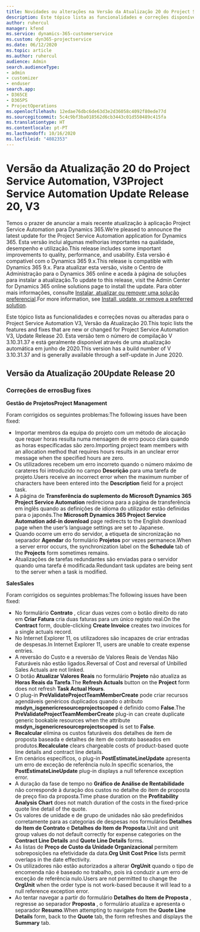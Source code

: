 ```yaml
---
title: Novidades ou alterações na Versão da Atualização 20 do Project Service Automation, V3
description: Este tópico lista as funcionalidades e correções disponíveis na Versão da Atualização 20 do Project Service Automation, V3
author: ruhercul
manager: kfend
ms.service: dynamics-365-customerservice
ms.custom: dyn365-projectservice
ms.date: 06/12/2020
ms.topic: article
ms.author: ruhercul
audience: Admin
search.audienceType:
- admin
- customizer
- enduser
search.app:
- D365CE
- D365PS
- ProjectOperations
ms.openlocfilehash: 12edae76dbc6de63d3e2d36058c4092f80ede77d
ms.sourcegitcommit: 5c4c9bf3ba018562d6cb3443c01d550489c415fa
ms.translationtype: HT
ms.contentlocale: pt-PT
ms.lasthandoff: 10/16/2020
ms.locfileid: "4082353"
---
```

# <a name="project-service-automation-update-release-20-v3"></a><span data-ttu-id="6b9b5-103">Versão da Atualização 20 do Project Service Automation, V3</span><span class="sxs-lookup"><span data-stu-id="6b9b5-103">Project Service Automation Update Release 20, V3</span></span>

<span data-ttu-id="6b9b5-104">Temos o prazer de anunciar a mais recente atualização à aplicação Project Service Automation para Dynamics 365.</span><span class="sxs-lookup"><span data-stu-id="6b9b5-104">We’re pleased to announce the latest update for the Project Service Automation application for Dynamics 365.</span></span> <span data-ttu-id="6b9b5-105">Esta versão inclui algumas melhorias importantes na qualidade, desempenho e utilização.</span><span class="sxs-lookup"><span data-stu-id="6b9b5-105">This release includes some important improvements to quality, performance, and usability.</span></span> <span data-ttu-id="6b9b5-106">Esta versão é compatível com o Dynamics 365 9.x.</span><span class="sxs-lookup"><span data-stu-id="6b9b5-106">This release is compatible with Dynamics 365 9.x.</span></span> <span data-ttu-id="6b9b5-107">Para atualizar esta versão, visite o Centro de Administração para o Dynamics 365 online e aceda à página de soluções para instalar a atualização.</span><span class="sxs-lookup"><span data-stu-id="6b9b5-107">To update to this release, visit the Admin Center for Dynamics 365 online solutions page to install the update.</span></span> <span data-ttu-id="6b9b5-108">Para obter mais informações, consulte [Instalar, atualizar ou remover uma solução preferencial](https://docs.microsoft.com/power-platform/admin/install-remove-preferred-solution).</span><span class="sxs-lookup"><span data-stu-id="6b9b5-108">For more information, see [Install, update, or remove a preferred solution](https://docs.microsoft.com/power-platform/admin/install-remove-preferred-solution).</span></span>

<span data-ttu-id="6b9b5-109">Este tópico lista as funcionalidades e correções novas ou alteradas para o Project Service Automation V3, Versão da Atualização 20.</span><span class="sxs-lookup"><span data-stu-id="6b9b5-109">This topic lists the features and fixes that are new or changed for Project Service Automation V3, Update Release 20.</span></span> <span data-ttu-id="6b9b5-110">Esta versão tem o número de compilação V 3.10.31.37 e está geralmente disponível através de uma atualização automática em junho de 2020.</span><span class="sxs-lookup"><span data-stu-id="6b9b5-110">This version has a build number of V 3.10.31.37 and is generally available through a self-update in June 2020.</span></span>

## <a name="update-release-20"></a><span data-ttu-id="6b9b5-111">Versão da Atualização 20</span><span class="sxs-lookup"><span data-stu-id="6b9b5-111">Update Release 20</span></span>

### <a name="bug-fixes"></a><span data-ttu-id="6b9b5-112">Correções de erros</span><span class="sxs-lookup"><span data-stu-id="6b9b5-112">Bug fixes</span></span>

<span data-ttu-id="6b9b5-113">**Gestão de Projetos**</span><span class="sxs-lookup"><span data-stu-id="6b9b5-113">**Project Management**</span></span>

<span data-ttu-id="6b9b5-114">Foram corrigidos os seguintes problemas:</span><span class="sxs-lookup"><span data-stu-id="6b9b5-114">The following issues have been fixed:</span></span>

- <span data-ttu-id="6b9b5-115">Importar membros da equipa do projeto com um método de alocação que requer horas resulta numa mensagem de erro pouco clara quando as horas especificadas são zero.</span><span class="sxs-lookup"><span data-stu-id="6b9b5-115">Importing project team members with an allocation method that requires hours results in an unclear error message when the specified hours are zero.</span></span>
- <span data-ttu-id="6b9b5-116">Os utilizadores recebem um erro incorreto quando o número máximo de carateres foi introduzido no campo **Descrição** para uma tarefa de projeto.</span><span class="sxs-lookup"><span data-stu-id="6b9b5-116">Users receive an incorrect error when the maximum number of characters have been entered into the **Description** field for a project task.</span></span>
- <span data-ttu-id="6b9b5-117">A página de **Transferência do suplemento do Microsoft Dynamics 365 Project Service Automation** redireciona para a página de transferência em inglês quando as definições de idioma do utilizador estão definidas para o japonês.</span><span class="sxs-lookup"><span data-stu-id="6b9b5-117">The **Microsoft Dynamics 365 Project Service Automation add-in download** page redirects to the English download page when the user’s language settings are set to Japanese.</span></span>
- <span data-ttu-id="6b9b5-118">Quando ocorre um erro do servidor, a etiqueta de sincronização no separador **Agendar** do formulário **Projetos** por vezes permanece.</span><span class="sxs-lookup"><span data-stu-id="6b9b5-118">When a server error occurs, the synchronization label on the **Schedule** tab of the **Projects** form sometimes remains.</span></span>
- <span data-ttu-id="6b9b5-119">Atualizações de tarefas redundantes são enviadas para o servidor quando uma tarefa é modificada.</span><span class="sxs-lookup"><span data-stu-id="6b9b5-119">Redundant task updates are being sent to the server when a task is modified.</span></span>

<span data-ttu-id="6b9b5-120">**Sales**</span><span class="sxs-lookup"><span data-stu-id="6b9b5-120">**Sales**</span></span>

<span data-ttu-id="6b9b5-121">Foram corrigidos os seguintes problemas:</span><span class="sxs-lookup"><span data-stu-id="6b9b5-121">The following issues have been fixed:</span></span>

- <span data-ttu-id="6b9b5-122">No formulário **Contrato** , clicar duas vezes com o botão direito do rato em **Criar Fatura** cria duas faturas para um único registo real.</span><span class="sxs-lookup"><span data-stu-id="6b9b5-122">On the **Contract** form, double-clicking **Create Invoice** creates two invoices for a single actuals record.</span></span>
- <span data-ttu-id="6b9b5-123">No Internet Explorer 11, os utilizadores são incapazes de criar entradas de despesas.</span><span class="sxs-lookup"><span data-stu-id="6b9b5-123">In Internet Explorer 11, users are unable to create expense entries.</span></span>
- <span data-ttu-id="6b9b5-124">A reversão do Custo e a reversão de Valores Reais de Vendas Não Faturáveis não estão ligados.</span><span class="sxs-lookup"><span data-stu-id="6b9b5-124">Reversal of Cost and reversal of Unbilled Sales Actuals are not linked.</span></span>
- <span data-ttu-id="6b9b5-125">O botão **Atualizar Valores Reais** no formulário **Projeto** não atualiza as **Horas Reais da Tarefa**.</span><span class="sxs-lookup"><span data-stu-id="6b9b5-125">The **Refresh Actuals** button on the **Project** form does not refresh **Task Actual Hours**.</span></span>
- <span data-ttu-id="6b9b5-126">O plug-in **PreValidateProjectTeamMemberCreate** pode criar recursos agendáveis genéricos duplicados quando o atributo **msdyn_isgenericresourceprojectscoped** é definido como **False**.</span><span class="sxs-lookup"><span data-stu-id="6b9b5-126">The **PreValidateProjectTeamMemberCreate** plug-in can create duplicate generic bookable resources when the attribute **msdyn_isgenericresourceprojectscoped** is set to **False**.</span></span>
- <span data-ttu-id="6b9b5-127">**Recalcular** elimina os custos faturáveis dos detalhes de item de proposta baseada e detalhes de item de contrato baseados em produtos.</span><span class="sxs-lookup"><span data-stu-id="6b9b5-127">**Recalculate** clears chargeable costs of product-based quote line details and contract line details.</span></span>
- <span data-ttu-id="6b9b5-128">Em cenários específicos, o plug-in **PostEstimateLineUpdate** apresenta um erro de exceção de referência nulo.</span><span class="sxs-lookup"><span data-stu-id="6b9b5-128">In specific scenarios, the **PostEstimateLineUpdate** plug-in displays a null teference exception error.</span></span>
- <span data-ttu-id="6b9b5-129">A duração da fase de tempo no **Gráfico de Análise de Rentabilidade** não corresponde à duração dos custos no detalhe do item de proposta de preço fixo da proposta.</span><span class="sxs-lookup"><span data-stu-id="6b9b5-129">Time phase duration on the **Profitability Analysis Chart** does not match duration of the costs in the fixed-price quote line detail of the quote.</span></span>
- <span data-ttu-id="6b9b5-130">Os valores de unidade e de grupo de unidades não são predefinidos corretamente para as categorias de despesas nos formulários **Detalhes do Item de Contrato** e **Detalhes do Item de Proposta**.</span><span class="sxs-lookup"><span data-stu-id="6b9b5-130">Unit and unit group values do not default correctly for expense categories on the **Contract Line Details** and **Quote Line Details** forms.</span></span>
- <span data-ttu-id="6b9b5-131">As listas de **Preço de Custo da Unidade Organizacional** permitem sobreposições na efetividade da data.</span><span class="sxs-lookup"><span data-stu-id="6b9b5-131">**Org Unit Cost Price** lists permit overlaps in the date effectivity.</span></span>
- <span data-ttu-id="6b9b5-132">Os utilizadores não estão autorizados a alterar **OrgUnit** quando o tipo de encomenda não é baseado no trabalho, pois irá conduzir a um erro de exceção de referência nulo.</span><span class="sxs-lookup"><span data-stu-id="6b9b5-132">Users are not permitted to change the **OrgUnit** when the order type is not work-based because it will lead to a null reference exception error.</span></span>
- <span data-ttu-id="6b9b5-133">Ao tentar navegar a partir do formulário **Detalhes do Item de Proposta** , regresse ao separador **Proposta** , o formulário atualiza e apresenta o separador **Resumo**.</span><span class="sxs-lookup"><span data-stu-id="6b9b5-133">When attempting to navigate from the **Quote Line Details** form, back to the **Quote** tab, the form refreshes and displays the **Summary** tab.</span></span>
